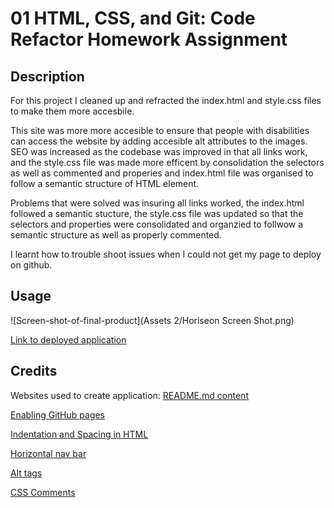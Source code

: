 # 01 HTML, CSS, and Git: Code Refactor Homework Assignment
## Description

For this project I cleaned up and refracted the index.html and style.css files to make them more accesbile. 

This site was more more accesible to ensure that people with disabilities can access the website by adding accesible alt attributes to the images. SEO was increased as the codebase was improved in that all links work, and the style.css file was made more efficent by consolidation the selectors as well as commented and properies and index.html file was organised to follow a semantic structure of HTML element. 

Problems that were solved was insuring all links worked, the index.html followed a semantic stucture, the style.css file was updated so that the selectors and properties were consolidated and organzied to follwow a semantic structure as well as properly commented.

 I learnt how to trouble shoot issues when I could not get my page to deploy on github. 

## Usage
 
![Screen-shot-of-final-product](Assets 2/Horiseon Screen Shot.png)

[Link to deployed application](https://harmane4.github.io/homework-1/ )

## Credits
Websites used to create application: 
[README.md content](https://coding-boot-camp.github.io/full-stack/github/professional-readme-guide )
 
[Enabling GitHub pages](https://youtu.be/P4Mu1t5rIXg )

[Indentation and Spacing in HTML](https://courses.cs.washington.edu/courses/cse154/17au/styleguide/html-css/spacing-indentation-html.html#:~:text=Spacing%20and%20indentation%20should%20be,inside%20of%20its%20parent%20tag.)

[Horizontal nav bar](https://www.w3schools.com/css/css_navbar_horizontal.asp)

[Alt tags](https://webaim.org/techniques/alttext/)

[CSS Comments](https://sparkbox.com/foundry/lets_write_beautiful_css_comments)

